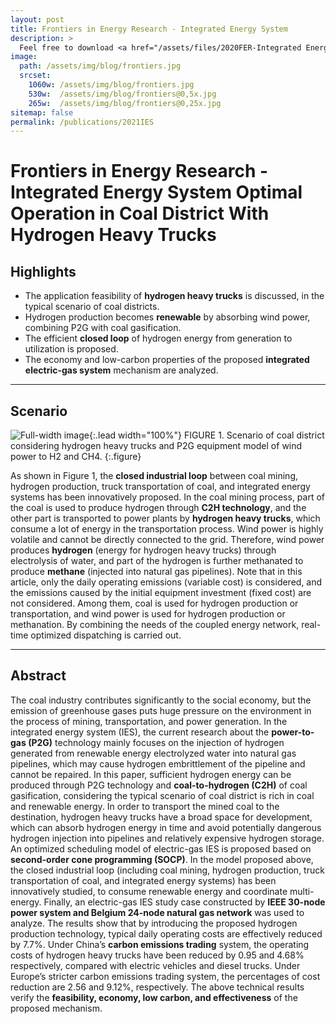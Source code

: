 ```yaml
---
layout: post
title: Frontiers in Energy Research - Integrated Energy System
description: >
  Feel free to download <a href="/assets/files/2020FER-Integrated Energy System Optimal Operation in Coal District With Hydrogen Heavy Trucks.pdf"  target="_blank"> <span class="icon-file-pdf" style="font-size:10px; color: #ee3f24"></span> PDF</a>.
image: 
  path: /assets/img/blog/frontiers.jpg
  srcset:
    1060w: /assets/img/blog/frontiers.jpg
    530w:  /assets/img/blog/frontiers@0,5x.jpg
    265w:  /assets/img/blog/frontiers@0,25x.jpg
sitemap: false
permalink: /publications/2021IES
---
```

# Frontiers in Energy Research - Integrated Energy System Optimal Operation in Coal District With Hydrogen Heavy Trucks

## Highlights

* The application feasibility of **hydrogen heavy trucks** is discussed, in the typical scenario of coal districts.
* Hydrogen production becomes **renewable** by absorbing wind power, combining P2G with coal gasification.
* The efficient **closed loop** of hydrogen energy from generation to utilization is proposed.
* The economy and low-carbon properties of the proposed **integrated electric-gas system** mechanism are analyzed.

---

## Scenario

![Full-width image](/assets/img/blog/IES.png){:.lead width="100%"}
FIGURE 1. Scenario of coal district considering hydrogen heavy trucks and P2G equipment model of wind power to H2 and CH4.
{:.figure}

As shown in Figure 1, the **closed industrial loop** between coal mining, hydrogen production, truck transportation of coal, and integrated energy systems has been innovatively proposed. In the coal mining process, part of the coal is used to produce hydrogen through **C2H technology**, and the other part is transported to power plants by **hydrogen heavy trucks**, which consume a lot of energy in the transportation process. Wind power is highly volatile and cannot be directly connected to the grid. Therefore, wind power produces **hydrogen** (energy for hydrogen heavy trucks) through electrolysis of water, and part of the hydrogen is further methanated to produce **methane** (injected into natural gas pipelines). Note that in this article, only the daily operating emissions (variable cost) is considered, and the emissions caused by the initial equipment investment (fixed cost) are not considered. Among them, coal is used for hydrogen production or transportation, and wind power is used for hydrogen production or methanation. By combining the needs of the coupled energy network, real-time optimized dispatching is carried out.

---

## Abstract

The coal industry contributes significantly to the social economy, but the emission of greenhouse gases puts huge pressure on the environment in the process of mining, transportation, and power generation. In the integrated energy system (IES), the current research about the **power-to-gas (P2G)** technology mainly focuses on the injection of hydrogen generated from renewable energy electrolyzed water into natural gas pipelines, which may cause hydrogen embrittlement of the pipeline and cannot be repaired. In this paper, sufficient hydrogen energy can be produced through P2G technology and **coal-to-hydrogen (C2H)** of coal gasification, considering the typical scenario of coal district is rich in coal and renewable energy. In order to transport the mined coal to the destination, hydrogen heavy trucks have a broad space for development, which can absorb hydrogen energy in time and avoid potentially dangerous hydrogen injection into pipelines and relatively expensive hydrogen storage. An optimized scheduling model of electric-gas IES is proposed based on **second-order cone programming (SOCP)**. In the model proposed above, the closed industrial loop (including coal mining, hydrogen production, truck transportation of coal, and integrated energy systems) has been innovatively studied, to consume renewable energy and coordinate multi-energy. Finally, an electric-gas IES study case constructed by **IEEE 30-node power system and Belgium 24-node natural gas network** was used to analyze. The results show that by introducing the proposed hydrogen production technology, typical daily operating costs are effectively reduced by 7.7%. Under China’s **carbon emissions trading** system, the operating costs of hydrogen heavy trucks have been reduced by 0.95 and 4.68% respectively, compared with electric vehicles and diesel trucks. Under Europe’s stricter carbon emissions trading system, the percentages of cost reduction are 2.56 and 9.12%, respectively. The above technical results verify the **feasibility, economy, low carbon, and effectiveness** of the proposed mechanism.
